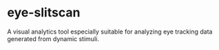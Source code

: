 # eye-slitscan
A visual analytics tool especially suitable for analyzing eye tracking data generated from dynamic stimuli.
